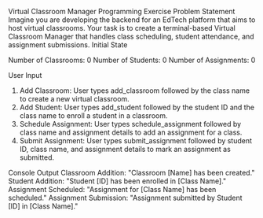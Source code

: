 Virtual Classroom Manager Programming Exercise
Problem Statement
Imagine you are developing the backend for an EdTech platform that aims to host virtual classrooms. Your task is to create a terminal-based
Virtual Classroom Manager that handles class scheduling, student attendance, and assignment submissions.
Initial State


Number of Classrooms: 0
Number of Students: 0
Number of Assignments: 0


User Input
1. Add Classroom: User types add_classroom followed by the class name to create a new virtual classroom.
2. Add Student: User types add_student followed by the student ID and the class name to enroll a student in a classroom.
3. Schedule Assignment: User types schedule_assignment followed by class name and assignment details to add an assignment for a
class.
4. Submit Assignment: User types submit_assignment followed by student ID, class name, and assignment details to mark an
assignment as submitted.



Console Output
Classroom Addition: "Classroom [Name] has been created."
Student Addition: "Student [ID] has been enrolled in [Class Name]."
Assignment Scheduled: "Assignment for [Class Name] has been scheduled."
Assignment Submission: "Assignment submitted by Student [ID] in [Class Name]."
